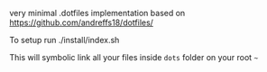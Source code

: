very minimal .dotfiles implementation based on https://github.com/andreffs18/dotfiles/

To setup run ./install/index.sh

This will symbolic link all your files inside `dots` folder on your root `~`